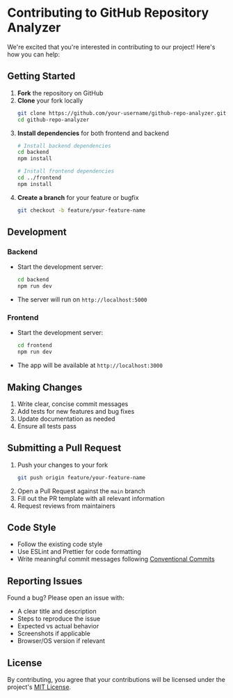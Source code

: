 # Contributing to GitHub Repository Analyzer

We're excited that you're interested in contributing to our project! Here's how you can help:

## Getting Started

1. **Fork** the repository on GitHub
2. **Clone** your fork locally
   ```bash
   git clone https://github.com/your-username/github-repo-analyzer.git
   cd github-repo-analyzer
   ```
3. **Install dependencies** for both frontend and backend
   ```bash
   # Install backend dependencies
   cd backend
   npm install
   
   # Install frontend dependencies
   cd ../frontend
   npm install
   ```
4. **Create a branch** for your feature or bugfix
   ```bash
   git checkout -b feature/your-feature-name
   ```

## Development

### Backend
- Start the development server:
  ```bash
  cd backend
  npm run dev
  ```
- The server will run on `http://localhost:5000`

### Frontend
- Start the development server:
  ```bash
  cd frontend
  npm run dev
  ```
- The app will be available at `http://localhost:3000`

## Making Changes

1. Write clear, concise commit messages
2. Add tests for new features and bug fixes
3. Update documentation as needed
4. Ensure all tests pass

## Submitting a Pull Request

1. Push your changes to your fork
   ```bash
   git push origin feature/your-feature-name
   ```
2. Open a Pull Request against the `main` branch
3. Fill out the PR template with all relevant information
4. Request reviews from maintainers

## Code Style

- Follow the existing code style
- Use ESLint and Prettier for code formatting
- Write meaningful commit messages following [Conventional Commits](https://www.conventionalcommits.org/)

## Reporting Issues

Found a bug? Please open an issue with:
- A clear title and description
- Steps to reproduce the issue
- Expected vs actual behavior
- Screenshots if applicable
- Browser/OS version if relevant

## License

By contributing, you agree that your contributions will be licensed under the project's [MIT License](LICENSE).
